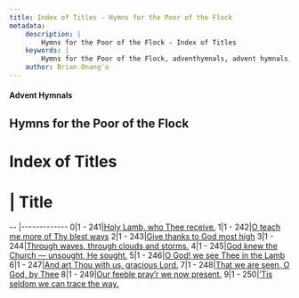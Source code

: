 ```yaml
---
title: Index of Titles - Hymns for the Poor of the Flock
metadata:
    description: |
        Hymns for the Poor of the Flock - Index of Titles
    keywords: |
        Hymns for the Poor of the Flock, adventhymnals, advent hymnals, index
    author: Brian Onang'o
---
```


#### Advent Hymnals

## Hymns for the Poor of the Flock

# Index of Titles
# | Title                        
-- |-------------
0|1 - 241|[Holy Lamb, who Thee receive.](/201-300/241-250/01.Holy-Lamb,-who-Thee-receive)
1|1 - 242|[O teach me more of Thy blest ways](/201-300/241-250/02.O-teach-me-more-of-Thy-blest-ways)
2|1 - 243|[Give thanks to God most high](/201-300/241-250/03.Give-thanks-to-God-most-high)
3|1 - 244|[Through waves, through clouds and storms.](/201-300/241-250/04.Through-waves,-through-clouds-and-storms)
4|1 - 245|[God knew the Church — unsought, He sought.](/201-300/241-250/05.God-knew-the-Church-—-unsought,-He-sought)
5|1 - 246|[O God! we see Thee in the Lamb](/201-300/241-250/06.O-God!-we-see-Thee-in-the-Lamb)
6|1 - 247|[And art Thou with us, gracious Lord.](/201-300/241-250/07.And-art-Thou-with-us,-gracious-Lord)
7|1 - 248|[That we are seen, O God, by Thee](/201-300/241-250/08.That-we-are-seen,-O-God,-by-Thee)
8|1 - 249|[Our feeble pray’r we now present.](/201-300/241-250/09.Our-feeble-pray’r-we-now-present)
9|1 - 250|[’Tis seldom we can trace the way.](/201-300/241-250/10.’Tis-seldom-we-can-trace-the-way)